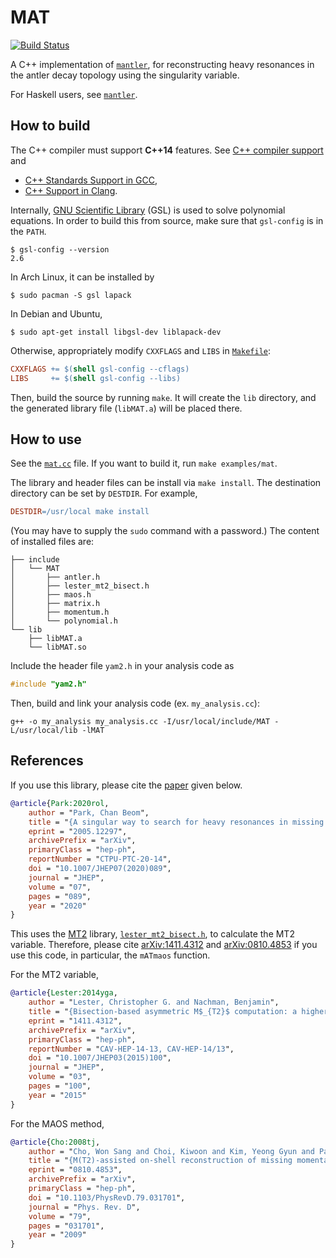 MAT
===

[![Build Status](https://travis-ci.com/cbpark/MAT.svg?branch=master)](https://travis-ci.com/cbpark/MAT)

A C++ implementation of [`mantler`](https://github.com/cbpark/mantler/), for reconstructing heavy resonances in the antler decay topology using the singularity variable.

For Haskell users, see [`mantler`](https://github.com/cbpark/mantler/).

## How to build

The C++ compiler must support **C++14** features. See [C++ compiler support](https://en.cppreference.com/w/cpp/compiler_support) and

* [C++ Standards Support in GCC](https://gcc.gnu.org/projects/cxx-status.html),
* [C++ Support in Clang](https://clang.llvm.org/cxx_status.html).

Internally, [GNU Scientific Library](https://www.gnu.org/software/gsl/) (GSL) is used to solve polynomial equations. In order to build this from source, make sure that `gsl-config` is in the `PATH`.

```
$ gsl-config --version
2.6
```

In Arch Linux, it can be installed by

```
$ sudo pacman -S gsl lapack
```

In Debian and Ubuntu,

```
$ sudo apt-get install libgsl-dev liblapack-dev
```

Otherwise, appropriately modify `CXXFLAGS` and `LIBS` in [`Makefile`](./Makefile):

``` makefile
CXXFLAGS += $(shell gsl-config --cflags)
LIBS     += $(shell gsl-config --libs)
```

Then, build the source by running `make`. It will create the `lib` directory, and the generated library file (`libMAT.a`) will be placed there.

## How to use

See the [`mat.cc`](./examples/mat.cc) file. If you want to build it, run `make examples/mat`.

The library and header files can be install via `make install`. The destination directory can be set by `DESTDIR`. For example,

``` makefile
DESTDIR=/usr/local make install
```

(You may have to supply the `sudo` command with a password.) The content of installed files are:

```
├── include
│   └── MAT
│       ├── antler.h
│       ├── lester_mt2_bisect.h
│       ├── maos.h
│       ├── matrix.h
│       ├── momentum.h
│       └── polynomial.h
└── lib
    ├── libMAT.a
    └── libMAT.so
```

Include the header file `yam2.h` in your analysis code as

``` c++
#include "yam2.h"
```

Then, build and link your analysis code (ex. `my_analysis.cc`):

```
g++ -o my_analysis my_analysis.cc -I/usr/local/include/MAT -L/usr/local/lib -lMAT
```

## References

If you use this library, please cite the [paper](https://doi.org/10.1007/JHEP07(2020)089) given below.

``` bibtex
@article{Park:2020rol,
    author = "Park, Chan Beom",
    title = "{A singular way to search for heavy resonances in missing energy events}",
    eprint = "2005.12297",
    archivePrefix = "arXiv",
    primaryClass = "hep-ph",
    reportNumber = "CTPU-PTC-20-14",
    doi = "10.1007/JHEP07(2020)089",
    journal = "JHEP",
    volume = "07",
    pages = "089",
    year = "2020"
}
```

This uses the [MT2](https://www.hep.phy.cam.ac.uk/~lester/mt2/) library, [`lester_mt2_bisect.h`](./src/lester_mt2_bisect.h), to calculate the MT2 variable. Therefore, please cite [arXiv:1411.4312](https://arxiv.org/abs/1411.4312) and [arXiv:0810.4853](https://arxiv.org/abs/0810.4853) if you use this code, in particular, the `mATmaos` function.

For the MT2 variable,

``` bibtex
@article{Lester:2014yga,
    author = "Lester, Christopher G. and Nachman, Benjamin",
    title = "{Bisection-based asymmetric M$_{T2}$ computation: a higher precision calculator than existing symmetric methods}",
    eprint = "1411.4312",
    archivePrefix = "arXiv",
    primaryClass = "hep-ph",
    reportNumber = "CAV-HEP-14-13, CAV-HEP-14/13",
    doi = "10.1007/JHEP03(2015)100",
    journal = "JHEP",
    volume = "03",
    pages = "100",
    year = "2015"
}
```

For the MAOS method,

``` bibtex
@article{Cho:2008tj,
    author = "Cho, Won Sang and Choi, Kiwoon and Kim, Yeong Gyun and Park, Chan Beom",
    title = "{M(T2)-assisted on-shell reconstruction of missing momenta and its application to spin measurement at the LHC}",
    eprint = "0810.4853",
    archivePrefix = "arXiv",
    primaryClass = "hep-ph",
    doi = "10.1103/PhysRevD.79.031701",
    journal = "Phys. Rev. D",
    volume = "79",
    pages = "031701",
    year = "2009"
}
```
